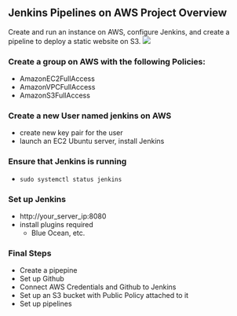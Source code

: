 ## Jenkins Pipelines on AWS Project Overview
Create and run an instance on AWS, configure Jenkins, and create a pipeline to deploy a static website on S3.
<img src="static/img/pipelineimg.png"/>

### Create a group on AWS with the following Policies:
* AmazonEC2FullAccess
* AmazonVPCFullAccess
* AmazonS3FullAccess

### Create a new User named jenkins on AWS
* create new key pair for the user
* launch an EC2 Ubuntu server,  install Jenkins

### Ensure that Jenkins is running
* `sudo systemctl status jenkins`

### Set up Jenkins
* http://your_server_ip:8080
* install plugins required
  * Blue Ocean, etc.

### Final Steps
* Create a pipepine
* Set up Github
* Connect AWS Credentials and Github to Jenkins
* Set up an S3 bucket with Public Policy attached to it
* Set up pipelines



